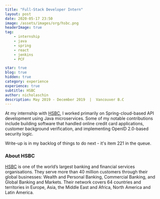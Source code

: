 ```yaml
---
title: "Full-Stack Developer Intern" 
layout: post 
date: 2020-05-17 23:50
image: /assets/images/org/hsbc.png
headerImage: true
tag: 
    - internship 
    - java 
    - spring
    - react
    - jenkins
    - PCF 

star: true
blog: true
hidden: true
category: experience 
experience: true
subtitle: HSBC
author: nicholaschin
description: May 2019 - December 2019  |  Vancouver B.C 
--- 
```


At my internship with <a target="_blank" href="https://www.hsbc.ca/"> HSBC</a>, I worked primarily on Spring-cloud-based API development using Java microservices. Some of my notable contributions include building software that handled online credit card applications, customer background verification, and implementing OpenID 2.0-based security logic.

Write-up is in my backlog of things to do next - it's item 221 in the queue.

<!-- Intro -->

<!-- Verified Me -->

<!-- Credit Card Checks -->

<!-- Background Checks  -->

### About HSBC 
<a href="https://www.hsbc.com/">HSBC</a> is one of the world’s largest banking and financial services organisations. They serve more than 40 million customers through their global businesses: Wealth and Personal Banking, Commercial Banking, and Global Banking and Markets. Their network covers 64 countries and territories in Europe, Asia, the Middle East and Africa, North America and Latin America.